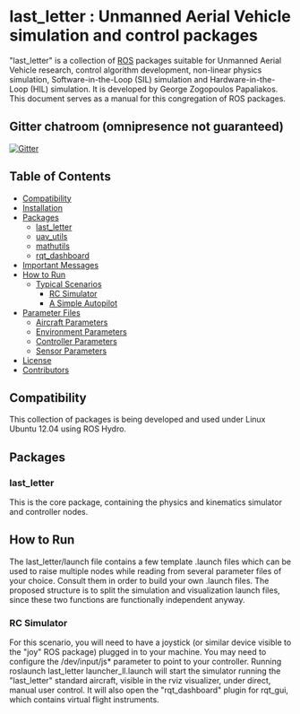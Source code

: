 # last_letter : Unmanned Aerial Vehicle simulation and control packages

"last_letter" is a collection of [ROS](http://ros.org/) packages suitable for Unmanned Aerial Vehicle research, control algorithm development, non-linear physics simulation, Software-in-the-Loop (SIL) simulation and Hardware-in-the-Loop (HIL) simulation. It is developed by George Zogopoulos Papaliakos.
This document serves as a manual for this congregation of ROS packages.

## Gitter chatroom (omnipresence not guaranteed)
[![Gitter](https://badges.gitter.im/Join%20Chat.svg)](https://gitter.im/Georacer/last_letter?utm_source=badge&utm_medium=badge&utm_campaign=pr-badge)

## Table of Contents

- [Compatibility](#compatibility)
- [Installation](last_letter/doc/ll_installation.md)
- [Packages](#packages)
	- [last_letter](#last_letter)
	- [uav_utils](#uav_utils)
	- [mathutils](#mathutils)
	- [rqt_dashboard](#rqt_dashboard)
- [Important Messages](#important-messages)
- [How to Run](#how-to-run)
	- [Typical Scenarios](#typical-scenarios)
		- [RC Simulator](#rc_simulator)
		- [A Simple Autopilot](#a-simple-autopilot)
- [Parameter Files](#parameter-files)
	- [Aircraft Parameters](#aircraft-parameters)
	- [Environment Parameters](#environment-parameters)
	- [Controller Parameters](#controller-parameters)
	- [Sensor Parameters](#sensor-parameters)
- [License](#license)
- [Contributors](#contributors)


## Compatibility

This collection of packages is being developed and used under Linux Ubuntu 12.04 using ROS Hydro.

## Packages

### last_letter

This is the core package, containing the physics and kinematics simulator and controller nodes.

## How to Run

The last_letter/launch file contains a few template .launch files which can be used to raise multiple nodes while reading from several parameter files of your choice. Consult them in order to build your own .launch files. The proposed structure is to split the simulation and visualization launch files, since these two functions are functionally independent anyway.

### RC Simulator

For this scenario, you will need to have a joystick (or similar device visible to the "joy" ROS package) plugged in to your machine. You may need to configure the /dev/input/js* parameter to point to your controller. Running roslaunch last_letter launcher_ll.launch will start the simulator running the "last_letter" standard aircraft, visible in the rviz visualizer, under direct, manual user control. It will also open the "rqt_dashboard" plugin for rqt_gui, which contains virtual flight instruments.
